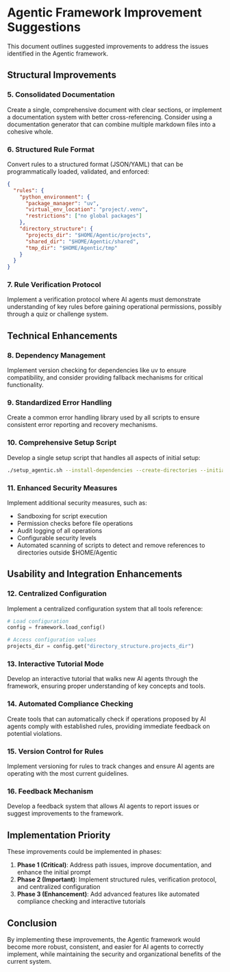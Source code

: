 # Agentic Framework Improvement Suggestions

This document outlines suggested improvements to address the issues identified in the Agentic framework.

## Structural Improvements

### 5. Consolidated Documentation
Create a single, comprehensive document with clear sections, or implement a documentation system with better cross-referencing. Consider using a documentation generator that can combine multiple markdown files into a cohesive whole.

### 6. Structured Rule Format
Convert rules to a structured format (JSON/YAML) that can be programmatically loaded, validated, and enforced:
```json
{
  "rules": {
    "python_environment": {
      "package_manager": "uv",
      "virtual_env_location": "project/.venv",
      "restrictions": ["no global packages"]
    },
    "directory_structure": {
      "projects_dir": "$HOME/Agentic/projects",
      "shared_dir": "$HOME/Agentic/shared",
      "tmp_dir": "$HOME/Agentic/tmp"
    }
  }
}
```

### 7. Rule Verification Protocol
Implement a verification protocol where AI agents must demonstrate understanding of key rules before gaining operational permissions, possibly through a quiz or challenge system.

## Technical Enhancements

### 8. Dependency Management
Implement version checking for dependencies like uv to ensure compatibility, and consider providing fallback mechanisms for critical functionality.

### 9. Standardized Error Handling
Create a common error handling library used by all scripts to ensure consistent error reporting and recovery mechanisms.

### 10. Comprehensive Setup Script
Develop a single setup script that handles all aspects of initial setup:
```bash
./setup_agentic.sh --install-dependencies --create-directories --initialize-registry
```

### 11. Enhanced Security Measures
Implement additional security measures, such as:
- Sandboxing for script execution
- Permission checks before file operations
- Audit logging of all operations
- Configurable security levels
- Automated scanning of scripts to detect and remove references to directories outside $HOME/Agentic
## Usability and Integration Enhancements

### 12. Centralized Configuration
Implement a centralized configuration system that all tools reference:
```python
# Load configuration
config = framework.load_config()

# Access configuration values
projects_dir = config.get("directory_structure.projects_dir")
```

### 13. Interactive Tutorial Mode
Develop an interactive tutorial that walks new AI agents through the framework, ensuring proper understanding of key concepts and tools.

### 14. Automated Compliance Checking
Create tools that can automatically check if operations proposed by AI agents comply with established rules, providing immediate feedback on potential violations.

### 15. Version Control for Rules
Implement versioning for rules to track changes and ensure AI agents are operating with the most current guidelines.

### 16. Feedback Mechanism
Develop a feedback system that allows AI agents to report issues or suggest improvements to the framework.

## Implementation Priority

These improvements could be implemented in phases:

1. **Phase 1 (Critical)**: Address path issues, improve documentation, and enhance the initial prompt
2. **Phase 2 (Important)**: Implement structured rules, verification protocol, and centralized configuration
3. **Phase 3 (Enhancement)**: Add advanced features like automated compliance checking and interactive tutorials

## Conclusion

By implementing these improvements, the Agentic framework would become more robust, consistent, and easier for AI agents to correctly implement, while maintaining the security and organizational benefits of the current system.
